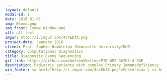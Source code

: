 ```yaml
---
layout: default
modal-id: 1
date: 2016-01-01
img: Exome.png
img_front: Exome_Window.png
alt: alt-text
imgur: http://i.imgur.com/4c4EbfA.png
project-date: January 2016
client: Prof. Sophie Hambleton (Newcastle University/NHS)
category: Computational Diagnostics
title: Diagnostic Exome Sequencing
git_link: https://github.com/AndrewSkelton/PID-WES-GATK3.4-SGE
description: Pediatric patients with complex Primary Immunodeficiency (PID) are seen at the Great North Children's hospital in Newcastle, where typically they're screened for a number of known genetic variants that marker various sub-classifications of PID conditions. Often there are cases where genetic screens show no definitive diagnosis, in which the patient, and in some cases family members are exome sequenced in house. I've designed and implemented the analysis pipeline consisting of 34 families, and 95 singleton, managing over 200 samples. The analysis pipeline can deal with samples from different sequencers, from different chemistries, and from different pedigrees elegantly. This system also implements sanity checks for inferred gender, and relatedness checks within pedigrees. The system is built on the foundations of GATK 3.4, and is optimised to run on Sun of GridEngine (SoGE). The analysis allows for incremental batches of samples to be added, with an average of 9 samples per month (45GB compressed raw data) coming in.
win_footer: <a href="http://i.imgur.com/4c4EbfA.png">Poster</a> | <a href="https://github.com/AndrewSkelton/PID-WES-GATK3.4-SGE">Github Project</a>
---
```

